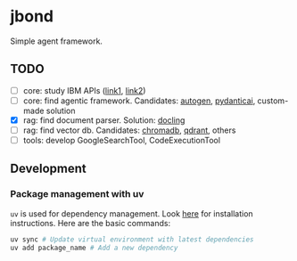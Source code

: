 # jbond

Simple agent framework.

## TODO

- [ ] core: study IBM APIs ([link1](https://github.com/IBM/watson-machine-learning-samples/blob/master/README.md), [link2](https://github.com/IBM/watson-machine-learning-samples/blob/master/cloud/notebooks/python_sdk/deployments/foundation_models/chat/Use%20watsonx%2C%20and%20%60mistral-large%60%20to%20make%20simple%20chat%20conversation%20and%20tool%20calls.ipynb))
- [ ] core: find agentic framework. Candidates: [autogen](https://github.com/microsoft/autogen), [pydanticai](https://github.com/pydantic/pydantic-ai), custom-made solution
- [x] rag: find document parser. Solution: [docling](https://github.com/DS4SD/docling)
- [ ] rag: find vector db. Candidates: [chromadb](https://github.com/chroma-core/chroma), [qdrant](https://github.com/qdrant/qdrant), others
- [ ] tools: develop GoogleSearchTool, CodeExecutionTool

## Development

### Package management with uv

```uv``` is used for dependency management. Look [here](https://github.com/astral-sh/uv?tab=readme-ov-file) for installation instructions. Here are the basic commands:

```bash
uv sync # Update virtual environment with latest dependencies
uv add package_name # Add a new dependency
```